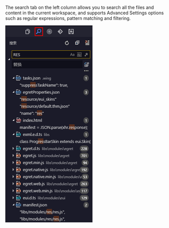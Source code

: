 

The search tab on the left column allows you to search all the files and content in the current workspace, and supports Advanced Settings options such as regular expressions, pattern matching and filtering.

![](11.png)